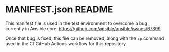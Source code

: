 # MANIFEST.json README

This manifest file is used in the test environment to overcome a bug currently in Ansible core: https://github.com/ansible/ansible/issues/67399

Once that bug is fixed, this file can be removed, along with the `cp` command used in the CI GitHub Actions workflow for this repository.
